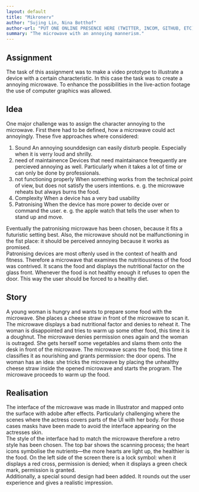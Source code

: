 ```yaml
---
layout: default
title: "Mikronerv"
author: "Sujing Lin, Nina Botthof"
author-url: "PUT ONE ONLINE PRESENCE HERE (TWITTER, INCOM, GITHUB, ETC)"
summary: "The microwave with an annoying mannerism."
---
```




## Assignment

The task of this assignment was to make a video prototype to illustrate a device with a certain characteristic. In this case the task was to create a annoying microwave. To enhance the possibilities in the live-action footage the use of computer graphics was allowed.



## Idea



One major challenge was to assign the character annoying to the microwave. First there had to be defined, how a microwave could act annoyingly. These five approaches where considered:

1. Sound
   An annoying sounddesign can easily disturb people. Especially when it is verry loud and shrilly.
2. need of maintainence
   Devices that need maintainance freequently are percieved annoying as well. Particularly when it takes a lot of time or can only be done by professionals.
3. not functioning properly
   When something works from the technical point of view, but does not satisfy the users intentions. e. g. the microwave reheats but always burns the food.
4. Complexity
   When a device has a very bad usability
5. Patronising
   When the device has more power to decide over or command the user. e. g. the apple watch that tells the user when to stand up and move.

Eventually the patronising microwave has been chosen, because it fits a futuristic setting best. Also, the microwave should not be malfunctioning in the fist place: it should be perceived annoying because it works as promised.  
Patronising devices are most oftenly used in the context of health and fitness. Therefore a microwave that examines the nutritiousness of the food was contrived. It scans the food and displays the nutritional factor on the glass front. Whenever the food is not healthy enough it refuses to open the door. This way the user should be forced to a healthy diet.



## Story



A young woman is hungry and wants to prepare some food with the microwave. She places a cheese straw in front of the microwave to scan it. The microwave displays a bad nutritional factor and denies to reheat it. The woman is disappointed and tries to warm up some other food, this time it is a doughnut. The microwave denies permission ones again and the woman is outraged. She gets herself some vegetables and slams them onto the desk in front of the microwave. The microwave scans the food; this time it classifies it as nourishing and grants permission: the door opens. The woman has an idea: she tricks the microwave by placing the unhealthy cheese straw inside the opened microwave and starts the program. The microwave proceeds to warm up the food.



## Realisation



The interface of the microwave was made in Illustrator and mapped onto the surface with adobe after effects. Particularly challenging where the scenes where the actress covers parts of the UI with her body. For those cases masks have been made to avoid the interface appearing on the actresses skin.   
The style of the interface had to match the microwave therefore a retro style has been chosen. The top bar shows the scanning process; the heart icons symbolise the nutrients—the more hearts are light up, the healthier is the food. On the left side of the screen there is a lock symbol: when it displays a red cross, permission is denied; when it displays a green check mark, permission is granted.  
Additionally, a special sound design had been added. It rounds out the user experience and gives a realistic impression.